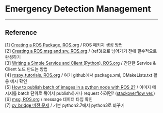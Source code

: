 # Emergency Detection Management




****
## Reference 
[1] [Creating a ROS Package, ROS.org](http://wiki.ros.org/ROS/Tutorials/CreatingPackage) / ROS 패키지 생성 방법 <br/>
[2] [Creating a ROS msg and srv, ROS.org](http://wiki.ros.org/ROS/Tutorials/CreatingMsgAndSrv#Creating_a_srv) / (ref3)으로 넘어가기 전에 필수적으로 완성하기 <br/>
[3] [Writing a Simple Service and Client (Python), ROS.org](http://wiki.ros.org/ROS/Tutorials/WritingServiceClient%28python%29) / 간단한 Service & Client 노드 만드는 방법 <br/>
[4] [rospy_tutorials, ROS.org](http://wiki.ros.org/rospy_tutorials) / 여기 github에서 package.xml, CMakeLists.txt 활용 예시 확인<br/>
[5] [How to publish batch of images in a python node with ROS 2?](https://answers.ros.org/question/359029/how-to-publish-batch-of-images-in-a-python-node-with-ros-2/) / 이미지 메시지를 batch 단위로 묶어서 publish하거나 request 하려면? ([stackoverflow ver.](https://stackoverflow.com/questions/63323977/how-to-publish-batch-of-images-in-a-python-node-with-ros-2)) <br/>
[6] [msg, ROS.org](http://wiki.ros.org/msg) / message 데이터 타입 확인 <br/>
[7] [cv_bridge 버전 문제](https://stackoverflow.com/questions/49221565/unable-to-use-cv-bridge-with-ros-kinetic-and-python3) / 기본 python2.7에서 python3로 바꾸기 <br/>
